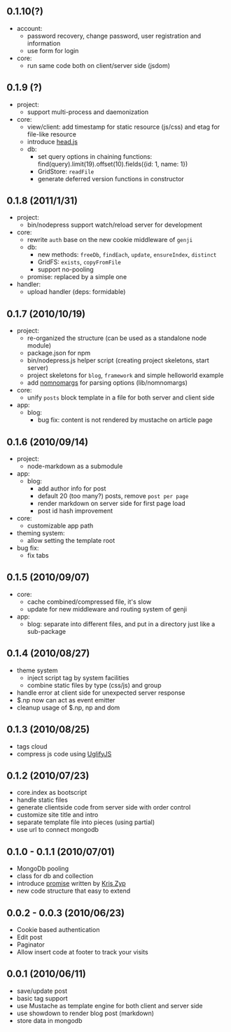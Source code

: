 
0.1.10(?)
---------
- account:
    - password recovery, change password, user registration and information
    - use form for login
- core:
    - run same code both on client/server side (jsdom)

0.1.9 (?)
---------
- project:
    - support multi-process and daemonization
- core:
    - view/client: add timestamp for static resource (js/css) and etag for file-like resource
    - introduce [head.js](http://github.com/headjs/headjs)
    - db:
        - set query options in chaining functions: find(query).limit(19).offset(10).fields({id: 1, name: 1})
        - GridStore: `readFile`
        - generate deferred version functions in constructor

0.1.8 (2011/1/31)
---------
- project:    
    - bin/nodepress support watch/reload server for development
- core:
    - rewrite `auth` base on the new cookie middleware of `genji`
    - db: 
        - new methods: `freeDb`, `findEach`, `update`, `ensureIndex`, `distinct`
        - GridFS: `exists`, `copyFromFile`
        - support no-pooling
    - promise: replaced by a simple one
- handler:
    - upload handler (deps: formidable)

0.1.7 (2010/10/19)
------------------
- project:
    - re-organized the structure (can be used as a standalone node module)
    - package.json for npm
    - bin/nodepress.js helper script (creating project skeletons, start server)
    - project skeletons for `blog`, `framework` and simple helloworld example
    - add [nomnomargs](http://github.com/harthur/nomnomargs) for parsing options (lib/nomnomargs)
- core:
    - unify `posts` block template in a file for both server and client side
- app:
    - blog:
        - bug fix: content is not rendered by mustache on article page

0.1.6 (2010/09/14)
------------------
- project:
    - node-markdown as a submodule
- app:
    - blog: 
        - add author info for post
        - default 20 (too many?) posts, remove `post per page`
        - render markdown on server side for first page load
        - post id hash improvement
- core:
    - customizable app path
- theming system:
    - allow setting the template root
- bug fix:
    - fix tabs

0.1.5 (2010/09/07)
------------------
- core:
    - cache combined/compressed file, it's slow
    - update for new middleware and routing system of genji
- app:
    - blog: separate into different files, and put in a directory just like a sub-package

0.1.4 (2010/08/27)
------------------
- theme system
    * inject script tag by system facilities
    * combine static files by type (css/js) and group
- handle error at client side for unexpected server response
- $.np now can act as event emitter
- cleanup usage of $.np, np and dom

0.1.3 (2010/08/25)
------------------
- tags cloud
- compress js code using [UglifyJS](http://github.com/mishoo/UglifyJS)

0.1.2 (2010/07/23)
------------------
- core.index as bootscript
- handle static files
- generate clientside code from server side with order control
- customize site title and intro
- separate template file into pieces (using partial)
- use url to connect mongodb

0.1.0 - 0.1.1 (2010/07/01)
--------------------------
- MongoDb pooling
- class for db and collection
- introduce [promise](http://github.com/kriszyp/node-promise) written by [Kris Zyp](http://www.sitepen.com/blog/author/kzyp/)
- new code structure that easy to extend

0.0.2 - 0.0.3 (2010/06/23)
--------------------------
- Cookie based authentication
- Edit post
- Paginator
- Allow insert code at footer to track your visits

0.0.1 (2010/06/11)
------------------
- save/update post
- basic tag support
- use Mustache as template engine for both client and server side
- use showdown to render blog post (markdown)
- store data in mongodb